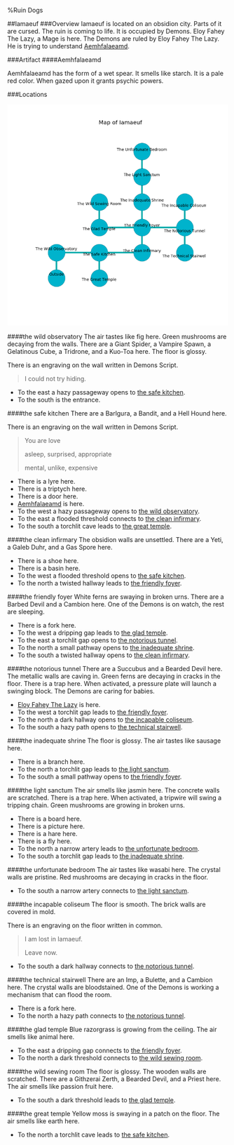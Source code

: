 %Ruin Dogs

##Iamaeuf
###Overview
Iamaeuf is located on an obsidion city. Parts of it are cursed. The ruin is coming to life. It is occupied by Demons. <a name="Eloy-Fahey-The-Lazy"></a>Eloy Fahey The Lazy, a Mage is here. The Demons are ruled by Eloy Fahey The Lazy. He  is trying to understand [Aemhfalaeamd](#Aemhfalaeamd). 



###Artifact
####<a name="Aemhfalaeamd"></a>Aemhfalaeamd


Aemhfalaeamd has the form of a wet spear. It smells like starch. It is a pale red color. When gazed upon it grants psychic powers. 





###Locations


![](../v2/images/Iamaeuf.png)

####<a name="the-wild-observatory"></a>the wild observatory
The air tastes like fig here. Green mushrooms are decaying from the walls. There are a Giant Spider, a Vampire Spawn, a Gelatinous Cube, a Tridrone, and a Kuo-Toa here. The floor is glossy. 

There is an engraving on the wall written in Demons Script. 

> I could not try hiding.
>


* To the east a hazy passageway opens to [the safe kitchen](#the-safe-kitchen).
* To the south is the entrance.


####<a name="the-safe-kitchen"></a>the safe kitchen
There are a Barlgura, a Bandit, and a Hell Hound here. 

There is an engraving on the wall written in Demons Script. 

> You are love
>
> asleep, surprised, appropriate
>
> mental, unlike, expensive
>


* There is a lyre here.
* There is a triptych here.
* There is a door here.
* [Aemhfalaeamd](#Aemhfalaeamd) is here.
* To the west a hazy passageway opens to [the wild observatory](#the-wild-observatory).
* To the east a flooded threshold connects to [the clean infirmary](#the-clean-infirmary).
* To the south a torchlit cave leads to [the great temple](#the-great-temple).


####<a name="the-clean-infirmary"></a>the clean infirmary
The obsidion walls are unsettled. There are a Yeti, a Galeb Duhr, and a Gas Spore here. 



* There is a shoe here.
* There is a basin here.
* To the west a flooded threshold opens to [the safe kitchen](#the-safe-kitchen).
* To the north a twisted hallway leads to [the friendly foyer](#the-friendly-foyer).


####<a name="the-friendly-foyer"></a>the friendly foyer
White ferns are swaying in broken urns. There are a Barbed Devil and a Cambion here. One of the Demons is on watch, the rest are sleeping. 



* There is a fork here.
* To the west a dripping gap leads to [the glad temple](#the-glad-temple).
* To the east a torchlit gap opens to [the notorious tunnel](#the-notorious-tunnel).
* To the north a small pathway opens to [the inadequate shrine](#the-inadequate-shrine).
* To the south a twisted hallway opens to [the clean infirmary](#the-clean-infirmary).


####<a name="the-notorious-tunnel"></a>the notorious tunnel
There are a Succubus and a Bearded Devil here. The metallic walls are caving in. Green ferns are decaying in cracks in the floor. There is a trap here. When activated, a pressure plate will launch a swinging block. The Demons are caring for babies. 



* [Eloy Fahey The Lazy](#Eloy-Fahey-The-Lazy) is here.
* To the west a torchlit gap leads to [the friendly foyer](#the-friendly-foyer).
* To the north a dark hallway opens to [the incapable coliseum](#the-incapable-coliseum).
* To the south a hazy path opens to [the technical stairwell](#the-technical-stairwell).


####<a name="the-inadequate-shrine"></a>the inadequate shrine
The floor is glossy. The air tastes like sausage here. 



* There is a branch here.
* To the north a torchlit gap leads to [the light sanctum](#the-light-sanctum).
* To the south a small pathway opens to [the friendly foyer](#the-friendly-foyer).


####<a name="the-light-sanctum"></a>the light sanctum
The air smells like jasmin here. The concrete walls are scratched. There is a trap here. When activated, a tripwire will swing a tripping chain. Green mushrooms are growing in broken urns. 



* There is a board here.
* There is a picture here.
* There is a hare here.
* There is a fly here.
* To the north a narrow artery leads to [the unfortunate bedroom](#the-unfortunate-bedroom).
* To the south a torchlit gap leads to [the inadequate shrine](#the-inadequate-shrine).


####<a name="the-unfortunate-bedroom"></a>the unfortunate bedroom
The air tastes like wasabi here. The crystal walls are pristine. Red mushrooms are decaying in cracks in the floor. 



* To the south a narrow artery connects to [the light sanctum](#the-light-sanctum).


####<a name="the-incapable-coliseum"></a>the incapable coliseum
The floor is smooth. The brick walls are covered in mold. 

There is an engraving on the floor written in common. 

> I am lost in Iamaeuf.
>
> Leave now.
>


* To the south a dark hallway connects to [the notorious tunnel](#the-notorious-tunnel).


####<a name="the-technical-stairwell"></a>the technical stairwell
There are an Imp, a Bulette, and a Cambion here. The crystal walls are bloodstained. One of the Demons is working a mechanism that can flood the room. 



* There is a fork here.
* To the north a hazy path connects to [the notorious tunnel](#the-notorious-tunnel).


####<a name="the-glad-temple"></a>the glad temple
Blue razorgrass is growing from the ceiling. The air smells like animal here. 



* To the east a dripping gap connects to [the friendly foyer](#the-friendly-foyer).
* To the north a dark threshold connects to [the wild sewing room](#the-wild-sewing-room).


####<a name="the-wild-sewing-room"></a>the wild sewing room
The floor is glossy. The wooden walls are scratched. There are a Githzerai Zerth, a Bearded Devil, and a Priest here. The air smells like passion fruit here. 



* To the south a dark threshold leads to [the glad temple](#the-glad-temple).


####<a name="the-great-temple"></a>the great temple
Yellow moss is swaying in a patch on the floor. The air smells like earth here. 



* To the north a torchlit cave leads to [the safe kitchen](#the-safe-kitchen).


